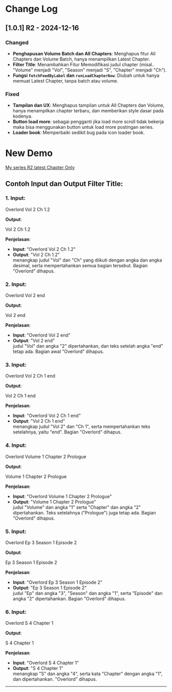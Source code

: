 # Change Log

## [1.0.1] R2 - 2024-12-16
### Changed
- **Penghapusan Volume Batch dan All Chapters**: Menghapus fitur All Chapters dan Volume Batch, hanya menampilkan Latest Chapter.
- **Filter Title**: Menambahkan Fitur Memodifikasi judul chapter (misal.. "Volume" menjadi "Vol", "Season" menjadi "S", "Chapter" menjadi "Ch").
- **Fungsi `fetchFeedByLabel` dan `runLoadChapterNow`**: Diubah untuk hanya memuat Latest Chapter, tanpa batch atau volume.

### Fixed
- **Tampilan dan UX**: Menghapus tampilan untuk All Chapters dan Volume, hanya menampilkan chapter terbaru, dan memberikan style dasar pada kodenya.
- **Button load more**: sebagai pengganti jika load more scroll tidak bekerja maka bisa menggunakan button untuk load more postingan series.
- **Loader book**: Memperbaiki sedikit bug pada icon loader book. 

# New Demo 
 [My series R2 latest Chapter Only](https://codehiru.blogspot.com/2024/12/my-list-unlimited-v101-r2-latest.html?m=1)


## Contoh Input dan Output Filter Title:

### 1. Input:

Overlord Vol 2 Ch 1.2

**Output**:

Vol 2 Ch 1.2

**Penjelasan**:  
- **Input**: "Overlord Vol 2 Ch 1.2"  
- **Output**: "Vol 2 Ch 1.2"  
 menangkap judul "Vol" dan "Ch" yang diikuti dengan angka dan angka desimal, serta mempertahankan semua bagian tersebut. Bagian "Overlord" dihapus.

### 2. Input:

Overlord Vol 2 end

**Output**:

Vol 2 end

**Penjelasan**:  
- **Input**: "Overlord Vol 2 end"  
- **Output**: "Vol 2 end"  
judul "Vol" dan angka "2" dipertahankan, dan teks setelah angka "end" tetap ada. Bagian awal "Overlord" dihapus.

### 3. Input:

Overlord Vol 2 Ch 1 end

**Output**:

Vol 2 Ch 1 end

**Penjelasan**:  
- **Input**: "Overlord Vol 2 Ch 1 end"  
- **Output**: "Vol 2 Ch 1 end"  
 menangkap judul "Vol 2" dan "Ch 1", serta mempertahankan teks setelahnya, yaitu "end". Bagian "Overlord" dihapus.

### 4. Input:

Overlord Volume 1 Chapter 2 Prologue

**Output**:

Volume 1 Chapter 2 Prologue

**Penjelasan**:  
- **Input**: "Overlord Volume 1 Chapter 2 Prologue"  
- **Output**: "Volume 1 Chapter 2 Prologue"  
judul "Volume" dan angka "1" serta "Chapter" dan angka "2" dipertahankan. Teks setelahnya ("Prologue") juga tetap ada. Bagian "Overlord" dihapus.

### 5. Input:

Overlord Ep 3 Season 1 Episode 2

**Output**:

Ep 3 Season 1 Episode 2

**Penjelasan**:  
- **Input**: "Overlord Ep 3 Season 1 Episode 2"  
- **Output**: "Ep 3 Season 1 Episode 2"  
judul "Ep" dan angka "3", "Season" dan angka "1", serta "Episode" dan angka "2" dipertahankan. Bagian "Overlord" dihapus.

### 6. Input:

Overlord S 4 Chapter 1

**Output**:

S 4 Chapter 1

**Penjelasan**:  
- **Input**: "Overlord S 4 Chapter 1"  
- **Output**: "S 4 Chapter 1"  
menangkap "S" dan angka "4", serta kata "Chapter" dengan angka "1", dan dipertahankan. "Overlord" dihapus.
---